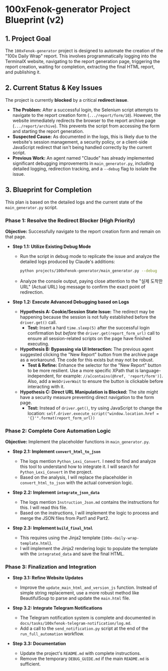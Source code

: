 # 100xFenok-generator Project Blueprint (v2)

## 1. Project Goal

The `100xFenok-generator` project is designed to automate the creation of the "100x Daily Wrap" report. This involves programmatically logging into the TerminalX website, navigating to the report generation page, triggering the report creation, waiting for completion, extracting the final HTML report, and publishing it.

## 2. Current Status & Key Issues

The project is currently **blocked** by a critical **redirect issue**.

*   **The Problem:** After a successful login, the Selenium script attempts to navigate to the report creation form (`.../report/form/10`). However, the website immediately redirects the browser to the report archive page (`.../report/archive`). This prevents the script from accessing the form and starting the report generation.
*   **Suspected Cause:** As documented in the logs, this is likely due to the website's session management, a security policy, or a client-side JavaScript redirect that isn't being handled correctly by the current script.
*   **Previous Work:** An agent named "Claude" has already implemented significant debugging improvements in `main_generator.py`, including detailed logging, redirection tracking, and a `--debug` flag to isolate the issue.

## 3. Blueprint for Completion

This plan is based on the detailed logs and the current state of the `main_generator.py` script.

### Phase 1: Resolve the Redirect Blocker (High Priority)

**Objective:** Successfully navigate to the report creation form and remain on that page.

*   **Step 1.1: Utilize Existing Debug Mode**
    *   Run the script in debug mode to replicate the issue and analyze the detailed logs produced by Claude's additions:
        ```bash
        python projects/100xFenok-generator/main_generator.py --debug
        ```
    *   Analyze the console output, paying close attention to the "실제 도착한 URL" (Actual URL) log message to confirm the exact point of redirection.

*   **Step 1.2: Execute Advanced Debugging based on Logs**
    *   **Hypothesis A: Cookie/Session State Issue:** The redirect may be happening because the session is not fully established before the `driver.get()` call.
        *   **Test:** Insert a hard `time.sleep(5)` after the successful login confirmation but *before* the `driver.get(report_form_url)` call to ensure all session-related scripts on the page have finished executing.
    *   **Hypothesis B: Bypassing via UI Interaction:** The previous agent suggested clicking the "New Report" button from the archive page as a workaround. The code for this exists but may not be robust.
        *   **Test & Refine:** Enhance the selector for the "New Report" button to be more resilient. Use a more specific XPath that is language-independent, for example: `//a[contains(@href, 'report/form')]`. Also, add a `WebDriverWait` to ensure the button is clickable before interacting with it.
    *   **Hypothesis C: Direct URL Manipulation is Blocked:** The site might have a security measure preventing direct navigation to the form page.
        *   **Test:** Instead of `driver.get()`, try using JavaScript to change the location: `self.driver.execute_script("window.location.href = '{}'".format(report_form_url))`

### Phase 2: Complete Core Automation Logic

**Objective:** Implement the placeholder functions in `main_generator.py`.

*   **Step 2.1: Implement `convert_html_to_json`**
    *   The logs mention `Python_Lexi_Convert`. I need to find and analyze this tool to understand how to integrate it. I will search for `Python_Lexi_Convert` in the project.
    *   Based on the analysis, I will replace the placeholder in `convert_html_to_json` with the actual conversion logic.

*   **Step 2.2: Implement `integrate_json_data`**
    *   The logs mention `Instruction_Json.md` contains the instructions for this. I will read this file.
    *   Based on the instructions, I will implement the logic to process and merge the JSON files from Part1 and Part2.

*   **Step 2.3: Implement `build_final_html`**
    *   This requires using the Jinja2 template (`100x-daily-wrap-template.html`).
    *   I will implement the Jinja2 rendering logic to populate the template with the `integrated_data` and save the final HTML.

### Phase 3: Finalization and Integration

*   **Step 3.1: Refine Website Updates**
    *   Improve the `update_main_html_and_version_js` function. Instead of simple string replacement, use a more robust method like BeautifulSoup to parse and update the `main.html` file.

*   **Step 3.2: Integrate Telegram Notifications**
    *   The Telegram notification system is complete and documented in `docs/tasks/100xfenok-telegram-notification/log.md`.
    *   Add a call to the `send_notification.py` script at the end of the `run_full_automation` workflow.

*   **Step 3.3: Documentation**
    *   Update the project's `README.md` with complete instructions.
    *   Remove the temporary `DEBUG_GUIDE.md` if the main `README.md` is sufficient.
